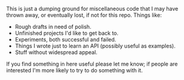 This is just a dumping ground for miscellaneous code that I may have
thrown away, or eventually lost, if not for this repo. Things like:

 * Rough drafts in need of polish.
 * Unfinished projects I'd like to get back to.
 * Experiments, both successful and failed.
 * Things I wrote just to learn an API (possibly useful as examples).
 * Stuff without widespread appeal.

If you find something in here useful please let me know; if people
are interested I'm more likely to try to do something with it.

